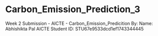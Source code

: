 # Carbon_Emission_Prediction_3
Week 2 Submission - AICTE - Carbon_Emission_Predicition By: Name: Abhishikta Pal AICTE Student ID: STU67e9533dcd1ef1743344445
